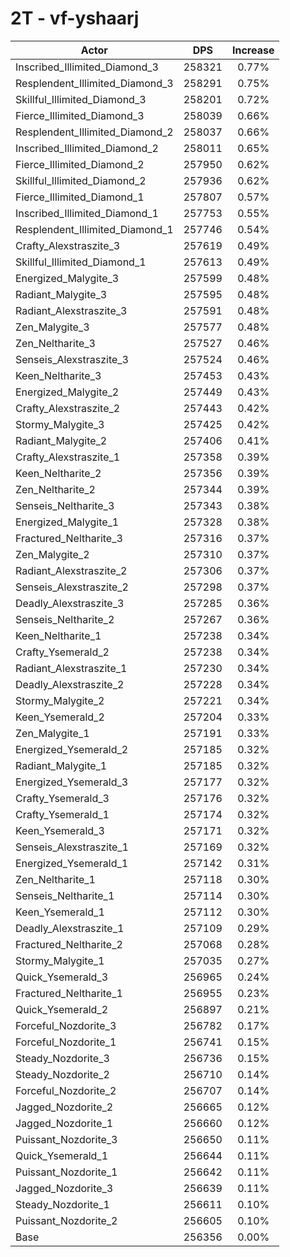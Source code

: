 # 2T - vf-yshaarj
| Actor | DPS | Increase |
|---|:---:|:---:|
|Inscribed_Illimited_Diamond_3|258321|0.77%|
|Resplendent_Illimited_Diamond_3|258291|0.75%|
|Skillful_Illimited_Diamond_3|258201|0.72%|
|Fierce_Illimited_Diamond_3|258039|0.66%|
|Resplendent_Illimited_Diamond_2|258037|0.66%|
|Inscribed_Illimited_Diamond_2|258011|0.65%|
|Fierce_Illimited_Diamond_2|257950|0.62%|
|Skillful_Illimited_Diamond_2|257936|0.62%|
|Fierce_Illimited_Diamond_1|257807|0.57%|
|Inscribed_Illimited_Diamond_1|257753|0.55%|
|Resplendent_Illimited_Diamond_1|257746|0.54%|
|Crafty_Alexstraszite_3|257619|0.49%|
|Skillful_Illimited_Diamond_1|257613|0.49%|
|Energized_Malygite_3|257599|0.48%|
|Radiant_Malygite_3|257595|0.48%|
|Radiant_Alexstraszite_3|257591|0.48%|
|Zen_Malygite_3|257577|0.48%|
|Zen_Neltharite_3|257527|0.46%|
|Senseis_Alexstraszite_3|257524|0.46%|
|Keen_Neltharite_3|257453|0.43%|
|Energized_Malygite_2|257449|0.43%|
|Crafty_Alexstraszite_2|257443|0.42%|
|Stormy_Malygite_3|257425|0.42%|
|Radiant_Malygite_2|257406|0.41%|
|Crafty_Alexstraszite_1|257358|0.39%|
|Keen_Neltharite_2|257356|0.39%|
|Zen_Neltharite_2|257344|0.39%|
|Senseis_Neltharite_3|257343|0.38%|
|Energized_Malygite_1|257328|0.38%|
|Fractured_Neltharite_3|257316|0.37%|
|Zen_Malygite_2|257310|0.37%|
|Radiant_Alexstraszite_2|257306|0.37%|
|Senseis_Alexstraszite_2|257298|0.37%|
|Deadly_Alexstraszite_3|257285|0.36%|
|Senseis_Neltharite_2|257267|0.36%|
|Keen_Neltharite_1|257238|0.34%|
|Crafty_Ysemerald_2|257238|0.34%|
|Radiant_Alexstraszite_1|257230|0.34%|
|Deadly_Alexstraszite_2|257228|0.34%|
|Stormy_Malygite_2|257221|0.34%|
|Keen_Ysemerald_2|257204|0.33%|
|Zen_Malygite_1|257191|0.33%|
|Energized_Ysemerald_2|257185|0.32%|
|Radiant_Malygite_1|257185|0.32%|
|Energized_Ysemerald_3|257177|0.32%|
|Crafty_Ysemerald_3|257176|0.32%|
|Crafty_Ysemerald_1|257174|0.32%|
|Keen_Ysemerald_3|257171|0.32%|
|Senseis_Alexstraszite_1|257169|0.32%|
|Energized_Ysemerald_1|257142|0.31%|
|Zen_Neltharite_1|257118|0.30%|
|Senseis_Neltharite_1|257114|0.30%|
|Keen_Ysemerald_1|257112|0.30%|
|Deadly_Alexstraszite_1|257109|0.29%|
|Fractured_Neltharite_2|257068|0.28%|
|Stormy_Malygite_1|257035|0.27%|
|Quick_Ysemerald_3|256965|0.24%|
|Fractured_Neltharite_1|256955|0.23%|
|Quick_Ysemerald_2|256897|0.21%|
|Forceful_Nozdorite_3|256782|0.17%|
|Forceful_Nozdorite_1|256741|0.15%|
|Steady_Nozdorite_3|256736|0.15%|
|Steady_Nozdorite_2|256710|0.14%|
|Forceful_Nozdorite_2|256707|0.14%|
|Jagged_Nozdorite_2|256665|0.12%|
|Jagged_Nozdorite_1|256660|0.12%|
|Puissant_Nozdorite_3|256650|0.11%|
|Quick_Ysemerald_1|256644|0.11%|
|Puissant_Nozdorite_1|256642|0.11%|
|Jagged_Nozdorite_3|256639|0.11%|
|Steady_Nozdorite_1|256611|0.10%|
|Puissant_Nozdorite_2|256605|0.10%|
|Base|256356|0.00%|
